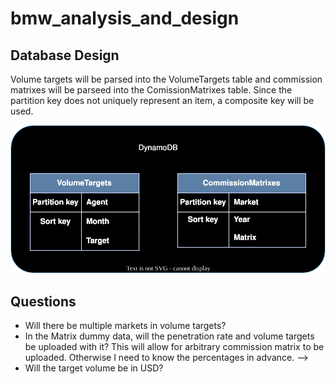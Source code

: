 # bmw_analysis_and_design


## Database Design
Volume targets will be parsed into the VolumeTargets table and commission matrixes will be parseed into the ComissionMatrixes table. Since the partition key does not uniquely represent an item, a composite key will be used.

![Initial draft of architecture](database.svg)


## Questions
- Will there be multiple markets in volume targets?
- In the Matrix dummy data, will the penetration rate and volume targets be uploaded with it? This will allow for arbitrary commission matrix to be uploaded. Otherwise I need to know the percentages in advance. --> 
- Will the target volume be in USD?